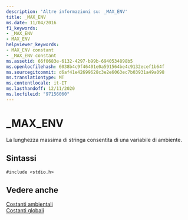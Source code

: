 ```yaml
---
description: 'Altre informazioni su: _MAX_ENV'
title: _MAX_ENV
ms.date: 11/04/2016
f1_keywords:
- _MAX_ENV
- MAX_ENV
helpviewer_keywords:
- MAX_ENV constant
- _MAX_ENV constant
ms.assetid: 66f0683e-6132-4297-b99b-6940534898b5
ms.openlocfilehash: 6038b4c9f46401e0a591564be4c9132ecef1b64f
ms.sourcegitcommit: d6af41e42699628c3e2e6063ec7b03931a49a098
ms.translationtype: MT
ms.contentlocale: it-IT
ms.lasthandoff: 12/11/2020
ms.locfileid: "97156060"
---
```

# <a name="_max_env"></a>_MAX_ENV

La lunghezza massima di stringa consentita di una variabile di ambiente.

## <a name="syntax"></a>Sintassi

```
#include <stdio.h>
```

## <a name="see-also"></a>Vedere anche

[Costanti ambientali](../c-runtime-library/environmental-constants.md)<br/>
[Costanti globali](../c-runtime-library/global-constants.md)
